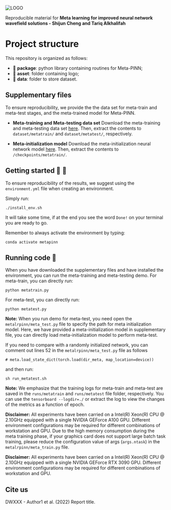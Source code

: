 ![LOGO](https://github.com/DeepWave-Kaust/Project-Template/blob/main/asset/logo.png)

Reproducible material for **Meta learning for improved neural network wavefield solutions - Shijun Cheng and Tariq Alkhalifah**

# Project structure
This repository is organized as follows:

* :open_file_folder: **package**: python library containing routines for Meta-PINN;
* :open_file_folder: **asset**: folder containing logo;
* :open_file_folder: **data**: folder to store dataset.

## Supplementary files
To ensure reproducibility, we provide the the data set for meta-train and meta-test stages, and the meta-trained model for Meta-PINN. 

* **Meta-training and Meta-testing data set**
Download the meta-training and meta-testing data set [here](https://kaust.sharepoint.com/sites/M365_Deepwave_Documents/Shared%20Documents/Forms/AllItems.aspx?csf=1&web=1&e=BiJZyw&CID=91cc5ce7%2D0cbb%2D4cd4%2D8e52%2Ddf708ab9d986&FolderCTID=0x0120009F9BE65BA42D194BBEFB62CBD730AF6A&id=%2Fsites%2FM365%5FDeepwave%5FDocuments%2FShared%20Documents%2FRestricted%20Area%2FREPORTS%2FDW0062%2Fdata). Then, extract the contents to `dataset/metatrain/` and `dataset/metatest/`, respectively.

* **Meta-initialization model**
Download the meta-initialization neural network model [here](https://kaust.sharepoint.com/sites/M365_Deepwave_Documents/Shared%20Documents/Forms/AllItems.aspx?csf=1&web=1&e=BiJZyw&CID=91cc5ce7%2D0cbb%2D4cd4%2D8e52%2Ddf708ab9d986&FolderCTID=0x0120009F9BE65BA42D194BBEFB62CBD730AF6A&id=%2Fsites%2FM365%5FDeepwave%5FDocuments%2FShared%20Documents%2FRestricted%20Area%2FREPORTS%2FDW0062%2Fdata%2Fmeta%5Ftrained%2Epth&parent=%2Fsites%2FM365%5FDeepwave%5FDocuments%2FShared%20Documents%2FRestricted%20Area%2FREPORTS%2FDW0062%2Fdata). Then, extract the contents to `/checkpoints/metatrain/`.

## Getting started :space_invader: :robot:
To ensure reproducibility of the results, we suggest using the `environment.yml` file when creating an environment.

Simply run:
```
./install_env.sh
```
It will take some time, if at the end you see the word `Done!` on your terminal you are ready to go. 

Remember to always activate the environment by typing:
```
conda activate metapinn
```

## Running code :page_facing_up:
When you have downloaded the supplementary files and have installed the environment, you can run the meta-training and meta-testing demo. 
For meta-train, you can directly run:
```
python metatrain.py
```

For meta-test, you can directly run:
```
python metatest.py
```
**Note:** When you run demo for meta-test, you need open the `metalrpinn/meta_test.py` file to specify the path for meta initialization model. Here, we have provided a meta-initialization model in supplementary file, you can directly load meta-initialization model to perform meta-test.

If you need to compare with a randomly initialized network, you can comment out lines 52 in the `metalrpinn/meta_test.py` file as follows
```
# meta.load_state_dict(torch.load(dir_meta, map_location=device))
```
and then run:
```
sh run_metatest.sh
```

**Note:** We emphasize that the training logs for meta-train and meta-test are saved in the `runs/metatrain` and `runs/metatest` file folder, respectively. You can use the `tensorboard --logdir=./` or extract the log to view the changes of the metrics as a function of epoch.

**Disclaimer:** All experiments have been carried on a Intel(R) Xeon(R) CPU @ 2.10GHz equipped with a single NVIDIA GEForce A100 GPU. Different environment 
configurations may be required for different combinations of workstation and GPU. Due to the high memory consumption during the meta training phase, if your graphics card does not support large batch task training, please reduce the configuration value of args (`args.ntask`) in the `metalrpinn/meta_train.py` file.

**Disclaimer:** All experiments have been carried on a Intel(R) Xeon(R) CPU @ 2.10GHz equipped with a single NVIDIA GEForce RTX 3090 GPU. Different environment 
configurations may be required for different combinations of workstation and GPU.

## Cite us 
DWXXX - Author1 et al. (2022) Report title.


